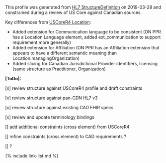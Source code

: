 <!--- Text entered into this file will appear at the top of the profiles page before the Formal Views of the profile content. -->

This profile was generated from [HL7 StructureDefinition](https://www.hl7.org/fhir/location.profile.json) on 2019-03-28 and constrained during a review of US Core against Canadian sources.

Key differences from [USCoreR4 Location](https://build.fhir.org/ig/HL7/US-Core-R4/StructureDefinition-us-core-location.html):
- Added extension for Communication language to be consistent (ON PPR has a Location Language element, added ext_communication to support requirement more generally)
- Added extension for Affiliation (ON PPR has an Affiliation extension that appears to have a different semantic meaning than Location.managingOrganization)  
- Added slicing for Canadian Jurisdictional Provider identifiers, licensing (same structure as Practitioner, Organization)

**[ToDo]:**

[x] review structure against USCoreR4 profile and draft constraints

[x] review structure against pan-CDN HL7 v3

[x] review structure against existing CAD FHIR specs

[x] review and update terminology bindings

[] add additional constraints (cross element) from USCoreR4

[] refine constraints (cross element) to CAD requirements ?

[] ?

{% include link-list.md %}
